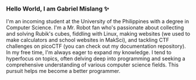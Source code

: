 ### Hello World, I am Gabriel Mislang ✨

I'm an incoming student at the University of the Philippines with a degree in Computer Science. I'm a Mr. Robot fan who's passionate about collecting and solving Rubik's cubes, fiddling with Linux, making websites (we used to make calculators and school websites in MakSci), and tackling CTF challenges on picoCTF (you can check out my documentation repository). In my free time, I'm always eager to expand my knowledge. I tend to hyperfocus on topics, often delving deep into programming and seeking a comprehensive understanding of various computer science fields. This pursuit helps me become a better programmer.

<!--
**meezlung/meezlung** is a ✨ _special_ ✨ repository because its `README.md` (this file) appears on your GitHub profile.

Here are some ideas to get you started:

- 🔭 I’m currently working on ...
- 🌱 I’m currently learning ...
- 👯 I’m looking to collaborate on ...
- 🤔 I’m looking for help with ...
- 💬 Ask me about ...
- 📫 How to reach me: ...
- 😄 Pronouns: ...
- ⚡ Fun fact: ...
-->
